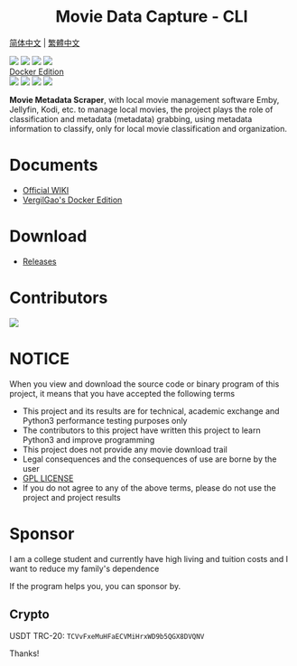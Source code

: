 <h1 align="center">Movie Data Capture - CLI</h1>

[简体中文](https://github.com/yoshiko2/Movie_Data_Capture/blob/master/README_ZH.md) | [繁體中文](https://github.com/yoshiko2/Movie_Data_Capture/blob/master/README_TC.md)

![](https://img.shields.io/badge/build-passing-brightgreen.svg?style=flat)
![](https://img.shields.io/github/license/yoshiko2/Movie_data_capture.svg?style=flat)
![](https://img.shields.io/github/release/yoshiko2/Movie_data_capture.svg?style=flat)
![](https://img.shields.io/badge/Python-3.7-yellow.svg?style=flat&logo=python)<br>
[Docker Edition](https://github.com/VergilGao/docker-mdc)  
![](https://img.shields.io/badge/build-passing-brightgreen.svg?style=flat)
![](https://img.shields.io/github/license/yoshiko2/docker-mdc.svg?style=flat)
![](https://img.shields.io/github/release/yoshiko2/docker-mdc.svg?style=flat)
![](https://img.shields.io/badge/Python-3.7-yellow.svg?style=flat&logo=python)<br>

**Movie Metadata Scraper**, with local movie management software Emby, Jellyfin, Kodi, etc. to manage local movies, 
the project plays the role of classification and metadata (metadata) grabbing, using metadata information to classify, only for local movie classification and organization.

# Documents
* [Official WIKI](https://github.com/yoshiko2/Movie_Data_Capture/wiki/English)
* [VergilGao's Docker Edition](https://github.com/VergilGao/docker-mdc)

# Download
* [Releases](https://github.com/yoshiko2/Movie_Data_Capture/releases/latest)

# Contributors
[![](https://opencollective.com/movie_data_capture/contributors.svg?width=890)](https://github.com/yoshiko2/movie_data_Capture/graphs/contributors)

#  NOTICE
When you view and download the source code or binary program of this project, it means that you have accepted the following terms

* This project and its results are for technical, academic exchange and Python3 performance testing purposes only
* The contributors to this project have written this project to learn Python3 and improve programming
* This project does not provide any movie download trail
* Legal consequences and the consequences of use are borne by the user
* [GPL LICENSE](https://github.com/yoshiko2/Movie_Data_Capture/blob/master/LICENSE)
* If you do not agree to any of the above terms, please do not use the project and project results

# Sponsor 
I am a college student and currently have high living and tuition costs and I want to reduce my family's dependence

If the program helps you, you can sponsor by.
## Crypto
USDT TRC-20: `TCVvFxeMuHFaECVMiHrxWD9b5QGX8DVQNV`

Thanks!
